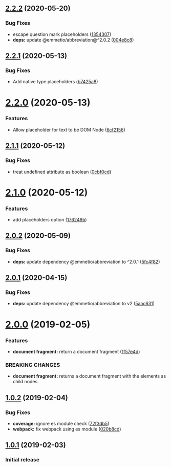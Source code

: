 ## [2.2.2](https://github.com/UziTech/emel/compare/v2.2.1...v2.2.2) (2020-05-20)


### Bug Fixes

* escape question mark placeholders ([1354307](https://github.com/UziTech/emel/commit/13543072726f2ed4de39177983ffef50680f8de4))
* **deps:** update @emmetio/abbreviation@^2.0.2 ([004e8c8](https://github.com/UziTech/emel/commit/004e8c877b962e590e897a393539b460643d26fa))

## [2.2.1](https://github.com/UziTech/emel/compare/v2.2.0...v2.2.1) (2020-05-13)


### Bug Fixes

* Add native type placeholders ([b7425a8](https://github.com/UziTech/emel/commit/b7425a8c8c0c93a1bb13cfcecfad23d409849130))

# [2.2.0](https://github.com/UziTech/emel/compare/v2.1.1...v2.2.0) (2020-05-13)


### Features

* Allow placeholder for text to be DOM Node ([6cf2156](https://github.com/UziTech/emel/commit/6cf21563a3512adfc7d4853e3400bae92ad51ad2))

## [2.1.1](https://github.com/UziTech/emel/compare/v2.1.0...v2.1.1) (2020-05-12)


### Bug Fixes

* treat undefined attribute as boolean ([0cbf0cd](https://github.com/UziTech/emel/commit/0cbf0cd61f40b7601fa0a8b7939c164edb7ee17e))

# [2.1.0](https://github.com/UziTech/emel/compare/v2.0.2...v2.1.0) (2020-05-12)


### Features

* add placeholders option ([176249b](https://github.com/UziTech/emel/commit/176249b20760b09040c0071fd484c4724c9f6c15))

## [2.0.2](https://github.com/UziTech/emel/compare/v2.0.1...v2.0.2) (2020-05-09)


### Bug Fixes

* **deps:** update dependency @emmetio/abbreviation to ^2.0.1 ([5fc4f82](https://github.com/UziTech/emel/commit/5fc4f820f53f053e0be16bd6358227edd7291497))

## [2.0.1](https://github.com/UziTech/emel/compare/v2.0.0...v2.0.1) (2020-04-15)


### Bug Fixes

* **deps:** update dependency @emmetio/abbreviation to v2 ([5aac631](https://github.com/UziTech/emel/commit/5aac631627fcda5c54e7dd91f7fb8f8e94889276))

# [2.0.0](https://github.com/UziTech/emel/compare/v1.0.2...v2.0.0) (2019-02-05)


### Features

* **document fragment:** return a document fragment ([1f57e4d](https://github.com/UziTech/emel/commit/1f57e4d))


### BREAKING CHANGES

* **document fragment:** returns a document fragment with the elements as child nodes.

## [1.0.2](https://github.com/UziTech/emel/compare/v1.0.1...v1.0.2) (2019-02-04)


### Bug Fixes

* **coverage:** ignore es module check ([72f3db5](https://github.com/UziTech/emel/commit/72f3db5))
* **webpack:** fix webpack using es module ([020b8cd](https://github.com/UziTech/emel/commit/020b8cd))

## [1.0.1](https://github.com/UziTech/emel/compare/v1.0.0...v1.0.1) (2019-02-03)


### Initial release
